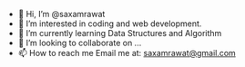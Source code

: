 - 👋 Hi, I’m @saxamrawat
- 👀 I’m interested in coding and web development.
- 🌱 I’m currently learning Data Structures and Algorithm
- 💞️ I’m looking to collaborate on ...
- 📫 How to reach me Email me at: saxamrawat@gmail.com

<!---
saxamrawat/saxamrawat is a ✨ special ✨ repository because its `README.md` (this file) appears on your GitHub profile.
You can click the Preview link to take a look at your changes.
--->
